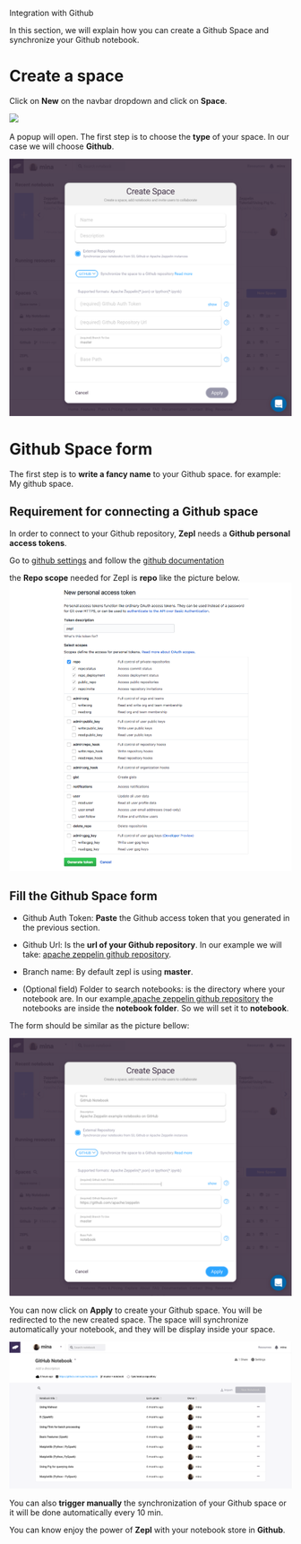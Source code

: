 <span class="header-font">Integration with Github</span>

In this section, we will explain how you can create a Github Space and synchronize your Github notebook.

# Create a space
Click on **New** on the navbar dropdown and click on **Space**.

<img src="../img/navbar_create_space.png" class="image-box" />


A popup will open. The first step is to choose the **type** of your space. In our case we will choose **Github**.

<img src="../img/select_github_space.png" class="image-box" />


# Github Space form

The first step is to **write a fancy name** to your Github space. for example: My github space.

## Requirement for connecting a Github space

In order to connect to your Github repository, **Zepl** needs a **Github personal access tokens**.

Go to [github settings](https://github.com/settings/tokens) and follow the [github documentation](https://help.github.com/articles/creating-a-personal-access-token-for-the-command-line/)

the **Repo scope** needed for Zepl is **repo** like the picture below.
<img src="../img/github_generate_token.png" class="image-box big-img"/>


## Fill the Github Space form

- Github Auth Token: **Paste** the Github access token that you generated in the previous section.

- Github Url: Is the **url of your Github repository**. In our example we will take: [apache zeppelin github repository](https://github.com/apache/zeppelin).

- Branch name: By default zepl is using **master**.

- (Optional field) Folder to search notebooks: is the directory where your notebook are. In our example,[apache zeppelin github repository](https://github.com/apache/zeppelin) the notebooks are inside the **notebook folder**. So we will set it to **notebook**.

The form should be similar as the picture bellow:

<img src="../img/github_space_filled.png" class="image-box big-img"/>

You can now click on **Apply** to create your Github space. You will be redirected to the new created space. The space will synchronize automatically your notebook, and they will be display inside your space.

<img src="../img/github_space.png" class="image-box big-img"/>


You can also **trigger manually** the synchronization of your Github space or it will be done automatically every 10 min.

You can know enjoy the power of **Zepl** with your notebook store in **Github**.

